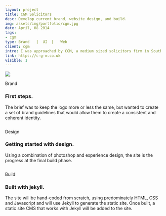 ```yaml
---
layout: project
title: CGM Solicitors
desc: Develop current brand, website design, and build.
img: assets/img/portfolio/cgm.jpg
date: April, 08 2014
tags:
- cgm
type: Brand   |  UI  |   Web
client: cgm
intro: I was approached by CGM, a medium sized solicitors firm in Southampton, to updated their brand and launch a new site over the course of a year.
link: https://c-g-m.co.uk
visible: 1
---
```


<section>
    <div class="full-width">
        <img src="{{ site.baseurl}}/assets/img/portfolio/cgm-banner.jpg" class="no-padding"/>
    </div>
</section>

<section>
    <div class="container">
        <div class="row">
            <div class="col-12">
                <p class="subhead">Brand</p>
            </div>
        </div>
    </div>
    <div class="container">
        <div class="row">
            <div class="col-6">
                <h3>First steps.</h3>
                <p>The brief was to keep the logo more or less the same, but wanted to create a set of brand guidelines that would allow them to create a consistent and coherent identity.</p>
            </div>
        </div>
    </div>
</section>

<section>
    <div class="full-width">
        <img data-src="{{ site.baseurl}}/assets/img/portfolio/cgm-banner-2.jpg" class="no-padding lazy"/>
    </div>
</section>

<section>
    <div class="container">
        <div class="row">
            <div class="col-12">
                <p class="subhead">Design</p>
            </div>
        </div>
    </div>
    <div class="container">
        <div class="row">
            <div class="col-6">
                <h3>Getting started with design.</h3>
                <p>Using a combination of photoshop and experience design, the site is the progress at the final build phase.</p>
            </div>
        </div>
    </div>
</section>

<section>
    <div class="full-width">
        <img data-src="{{ site.baseurl}}/assets/img/portfolio/cgm-banner-3.jpg" class="no-padding lazy"/>
    </div>
</section>

<section>
    <div class="container">
        <div class="row">
            <div class="col-12">
                <p class="subhead">Build</p>
            </div>
        </div>
    </div>
    <div class="container">
        <div class="row">
            <div class="col-6">
                <h3>Built with jekyll.</h3>
                <p>The site will be hand-coded from scratch, using predominately HTML, CSS and Javascript and will use Jekyll to generate the static site. Once built, a static site CMS that works with Jekyll will be added to the site.</p>
            </div>
        </div>
    </div>
</section>

<section>
    <div class="full-width">
        <img data-src="{{ site.baseurl}}/assets/img/portfolio/cgm-banner-4.jpg" class="no-padding lazy"/>
    </div>
</section>